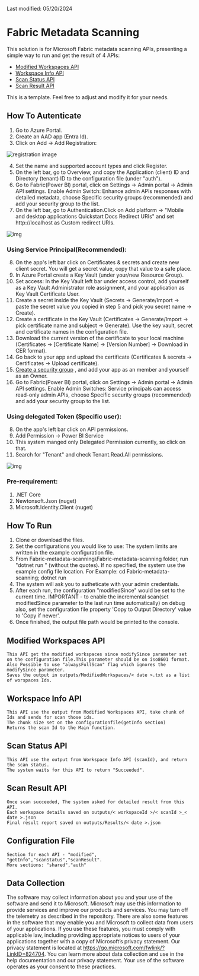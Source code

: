 Last modified: 05/20/2024
# Fabric Metadata Scanning
This solution is for Microsoft Fabric metadata scanning APIs, presenting a simple way to run and get the result of 4 APIs:

* [Modified Workspaces API](https://learn.microsoft.com/en-us/rest/api/power-bi/admin/workspace-info-get-modified-workspaces)
* [Workspace Info API](https://learn.microsoft.com/en-us/rest/api/power-bi/admin/workspace-info-post-workspace-info)
* [Scan Status API](https://learn.microsoft.com/en-us/rest/api/power-bi/admin/workspace-info-get-scan-status)
* [Scan Result API](https://learn.microsoft.com/en-us/rest/api/power-bi/admin/workspace-info-get-scan-result)

This is a template. Feel free to adjust and modify it for your needs.
 
## How To Autenticate
1. Go to Azure Portal.
2. Create an AAD app (Entra Id).
3. Click on Add -> Add Registration:

![registration image](https://github.com/microsoft/Fabric-metadata-scanning/blob/main/Fabric-metadata-scanning/images/add_registration.png)

4. Set the name and supported account types and click Register.
5. On the left bar, go to Overview, and copy the Application (client) ID and Directory (tenant) ID to the configuration file (under "auth").
6. Go to Fabric(Power BI) portal, click on Settings -> Admin portal -> Admin API settings.
   Enable Admin Switch: Enhance admin APIs responses with detailed metadata, choose Specific
   security groups (recommended) and add your security group to the list.
7. On the left bar, go to Authentication.Click on Add platform -> "Mobile and desktop applications Quickstart Docs Redirect URIs" and set http://localhost as Custom redirect URIs.

![img](https://github.com/microsoft/Fabric-metadata-scanning/blob/main/Fabric-metadata-scanning/images/clientId.png)

### Using Service Principal(Recommended):
8. On the app's left bar click on Certificates & secrets and create new client secret. You will get a secret value, copy that value to a safe place.
9. In Azure Portal create a Key Vault (under your/new Resource Group).
10. Set access: In the Key Vault left bar under access control, add yourself as a Key Vault Administrator role assignment, and your application as Key Vault Certificate User.
11. Create a secret inside the Key Vault (Secrets -> Generate/Import -> paste the secret value you copied in step 5 and pick you secret name -> Create).
12. Create a certificate in the Key Vault (Certificates -> Generate/Import -> pick certificate name and subject -> Generate). Use the key vault, secret and certificate names in the configuration file.
13. Download the current version of the certificate to your local machine (Certificates -> [Certificate Name] -> [Version Number] -> Download in CER format).
14. Go back to your app and upload the certificate (Certificates & secrets -> Certificates -> Upload certificate).
15. [Create a security group](https://learn.microsoft.com/en-us/entra/fundamentals/how-to-manage-groups#create-a-basic-group-and-add-members) , and add your app as an member and yourself as an Owner.
16. Go to Fabric(Power BI) portal, click on Settings -> Admin portal -> Admin API settings.
    Enable Admin Switches: Service principals can access read-only admin APIs, choose Specific security groups (recommended) and add your security group to the list.

### Using delegated Token (Specific user):
8. On the app's left bar click on API permissions.
9. Add Permission -> Power BI Service
10. This system manged only Delegated Permission currently, so click on that.
11. Search for "Tenant" and check Tenant.Read.All permissions.

![img](https://github.com/microsoft/Fabric-metadata-scanning/blob/main/Fabric-metadata-scanning/images/add_permission.png)


### Pre-requirement:

1. .NET Core
2. Newtonsoft.Json (nuget)
3. Microsoft.Identity.Client (nuget)

## How To Run

1. Clone or download the files.
2. Set the configurations you would like to use: The system limits are written in the example configuration file.
3. From Fabric-metadata-scanning\Fabric-metadata-scanning folder, run "dotnet run <configuration file path>" (without the quotes). If no <configuration file path> specified, the system use the example config file location.
For Example: cd Fabric-metadata-scanning; dotnet run
4. The system will ask you to autheticate with your admin credentials.
5. After each run, the configuration "modifiedSince" would be set to the current time. IMPORTANT - to enable the incremental scan(set modifiedSince parameter to the last run time automatically) on debug also, set the configuration file property 'Copy to Output Directory' value  to 'Copy if newer'.
6. Once finished, the output file path would be printed to the console.  

## Modified Workspaces API

	This API get the modified workspaces since modifySince parameter set on the configuration file.This parameter should be on iso8601 format.
	Also Possible to use "alwaysFullScan" flag which ignores the modifySince parameter.
	Saves the output in outputs/ModifiedWorkspaces/< date >.txt as a list of worspaces Ids.

## Workspace Info API

	This API use the output from Modified Workspaces API, take chunk of Ids and sends for scan those ids.
	The chunk size set on the configurationfile(getInfo section)
	Returns the scan Id to the Main function.

## Scan Status API

	This API use the output from Workspace Info API (scanId), and return the scan status.
	The system waits for this API to return "Succeeded".
	 
## Scan Result API

	Once scan succeeded, The system asked for detailed result from this API.
	Each workspace details saved on outputs/< workspaceId >/< scanId >_< date >.json
	Final result report saved on outputs/Results/< date >.json

## Configuration File
	Section for each API - "modified", "getInfo","scanStatus","scanResult".
	More sections: "shared","auth"

## Data Collection

The software may collect information about you and your use of the software and send it to Microsoft. 
Microsoft may use this information to provide services and improve our products and services. You may turn off the telemetry as described in the repository. 
There are also some features in the software that may enable you and Microsoft to collect data from users of your applications. 
If you use these features, you must comply with applicable law, including providing appropriate notices to users of your applications together with a copy of Microsoft’s privacy statement. Our privacy statement is located at https://go.microsoft.com/fwlink/?LinkID=824704. You can learn more about data collection and use in the help documentation and our privacy statement. Your use of the software operates as your consent to these practices.

